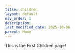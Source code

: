 ```yaml
---
title: children
layout: default
nav_order: 1
description: 
last_modified_date: 2025-10-06
parent: Home
---
```

This is the First Children page!